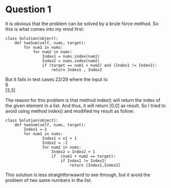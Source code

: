 

# Question 1

It is obvious that the problem can be solved by a brute force method. So this is what comes into my mind first:

```
class Solution(object):
    def twoSum(self, nums, target):
        for num1 in nums:
            for num2 in nums:
                Index1 = nums.index(num1)
                Index2 = nums.index(num2)
                if (target == num1 + num2) and (Index1 != Index2):
                    return Index1 , Index2
```

But it fails in test cases 22/29 where the input is:  
  6  
[3,3]  

The reason for this problem is that method index() will return the index of the given element in a list. And thus, it will return [0,0] as result. So I tried to avoid using method index() and modified my result as follow: 


```
class Solution(object):
    def twoSum(self, nums, target):
        Index1 =-1
        for num1 in nums:
                Index1 = n1 + 1
                Index2 = -1
                for num2 in nums:
                    Index2 = Index2 + 1 
                    if  (num1 + num2 == target):
                        if Index1 != Index2:
                            return [Index1,Index2]
```

This solution is less straightforwawrd to see through, but it avoid the problem of two same numbers in the list.
